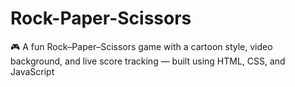 # Rock-Paper-Scissors
🎮 A fun Rock–Paper–Scissors game with a cartoon style, video background, and live score tracking — built using HTML, CSS, and JavaScript
